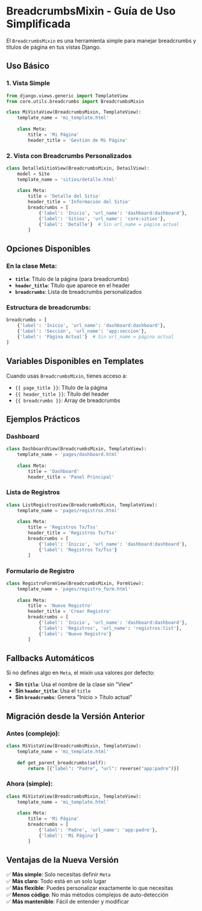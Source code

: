# BreadcrumbsMixin - Guía de Uso Simplificada

El `BreadcrumbsMixin` es una herramienta simple para manejar breadcrumbs y títulos de página en tus vistas Django.

## Uso Básico

### 1. Vista Simple
```python
from django.views.generic import TemplateView
from core.utils.breadcrumbs import BreadcrumbsMixin

class MiVistaView(BreadcrumbsMixin, TemplateView):
    template_name = 'mi_template.html'
    
    class Meta:
        title = 'Mi Página'
        header_title = 'Gestión de Mi Página'
```

### 2. Vista con Breadcrumbs Personalizados
```python
class DetalleSitioView(BreadcrumbsMixin, DetailView):
    model = Site
    template_name = 'sitios/detalle.html'
    
    class Meta:
        title = 'Detalle del Sitio'
        header_title = 'Información del Sitio'
        breadcrumbs = [
            {'label': 'Inicio', 'url_name': 'dashboard:dashboard'},
            {'label': 'Sitios', 'url_name': 'core:sitios'},
            {'label': 'Detalle'}  # Sin url_name = página actual
        ]
```

## Opciones Disponibles

### En la clase Meta:

- **`title`**: Título de la página (para breadcrumbs)
- **`header_title`**: Título que aparece en el header
- **`breadcrumbs`**: Lista de breadcrumbs personalizados

### Estructura de breadcrumbs:
```python
breadcrumbs = [
    {'label': 'Inicio', 'url_name': 'dashboard:dashboard'},
    {'label': 'Sección', 'url_name': 'app:seccion'},
    {'label': 'Página Actual'}  # Sin url_name = página actual
]
```

## Variables Disponibles en Templates

Cuando usas `BreadcrumbsMixin`, tienes acceso a:

- `{{ page_title }}`: Título de la página
- `{{ header_title }}`: Título del header
- `{{ breadcrumbs }}`: Array de breadcrumbs

## Ejemplos Prácticos

### Dashboard
```python
class DashboardView(BreadcrumbsMixin, TemplateView):
    template_name = 'pages/dashboard.html'
    
    class Meta:
        title = 'Dashboard'
        header_title = 'Panel Principal'
```

### Lista de Registros
```python
class ListRegistrosView(BreadcrumbsMixin, TemplateView):
    template_name = 'pages/registros.html'
    
    class Meta:
        title = 'Registros Tx/Tss'
        header_title = 'Registros Tx/Tss'
        breadcrumbs = [
            {'label': 'Inicio', 'url_name': 'dashboard:dashboard'},
            {'label': 'Registros Tx/Tss'}
        ]
```

### Formulario de Registro
```python
class RegistroFormView(BreadcrumbsMixin, FormView):
    template_name = 'pages/registro_form.html'
    
    class Meta:
        title = 'Nuevo Registro'
        header_title = 'Crear Registro'
        breadcrumbs = [
            {'label': 'Inicio', 'url_name': 'dashboard:dashboard'},
            {'label': 'Registros', 'url_name': 'registros:list'},
            {'label': 'Nuevo Registro'}
        ]
```

## Fallbacks Automáticos

Si no defines algo en `Meta`, el mixin usa valores por defecto:

- **Sin `title`**: Usa el nombre de la clase sin "View"
- **Sin `header_title`**: Usa el `title`
- **Sin `breadcrumbs`**: Genera "Inicio > Título actual"

## Migración desde la Versión Anterior

### Antes (complejo):
```python
class MiVistaView(BreadcrumbsMixin, TemplateView):
    template_name = 'mi_template.html'
    
    def get_parent_breadcrumbs(self):
        return [{"label": "Padre", "url": reverse("app:padre")}]
```

### Ahora (simple):
```python
class MiVistaView(BreadcrumbsMixin, TemplateView):
    template_name = 'mi_template.html'
    
    class Meta:
        title = 'Mi Página'
        breadcrumbs = [
            {'label': 'Padre', 'url_name': 'app:padre'},
            {'label': 'Mi Página'}
        ]
```

## Ventajas de la Nueva Versión

✅ **Más simple**: Solo necesitas definir `Meta`  
✅ **Más claro**: Todo está en un solo lugar  
✅ **Más flexible**: Puedes personalizar exactamente lo que necesitas  
✅ **Menos código**: No más métodos complejos de auto-detección  
✅ **Más mantenible**: Fácil de entender y modificar 